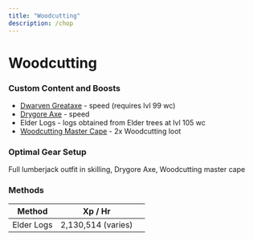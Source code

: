 ```yaml
---
title: "Woodcutting"
description: /chop
---
```


# Woodcutting

### **Custom Content and Boosts**

- [Dwarven Greataxe](../custom-items/equippables/#dwarven-tools) - speed (requires lvl 99 wc)
- [Drygore Axe](invention/#inventions) - speed
- Elder Logs - logs obtained from Elder trees at lvl 105 wc
- [Woodcutting Master Cape](../custom-items/equippables/#master-capes) - 2x Woodcutting loot

### Optimal Gear Setup

Full lumberjack outfit in skilling, Drygore Axe, Woodcutting master cape

### Methods

<table><thead><tr><th>Method</th><th>Xp / Hr</th><th data-hidden></th></tr></thead><tbody><tr><td>Elder Logs</td><td>2,130,514 (varies)</td><td></td></tr></tbody></table>
